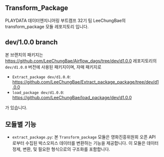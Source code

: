 ## Transform_Package
PLAYDATA 데이터엔지니어링 부트캠프 32기 팀 LeeChungBae의 transform_package 모듈 레포지토리 입니다.

## dev/1.0.0 branch
본 브랜치의 패키지는 https://github.com/LeeChungBae/Airflow_dags/tree/dev/d1.0.0 레포지토리의 `dev/d1.0.0` 버전에 사용된 패키지이며,
자매 패키지로

- `Extract_package dev/d1.0.0`: https://github.com/LeeChungBae/Extract_package_package/tree/dev/d1.0.0
- `load_package dev/d1.0.0`: https://github.com/LeeChungBae/load_package/dev/d1.0.0

가 있습니다.

## 모듈별 기능
- `extract_package.py`:
본 `Transform_package` 모듈은 영화진흥위원회 오픈 API로부터 수집된 박스오피스 데이터를 변환하는 기능을 제공합니다. 이 모듈은 데이터 정제, 변환, 및 필요한 형식으로의 구조화를 포함합니다.

